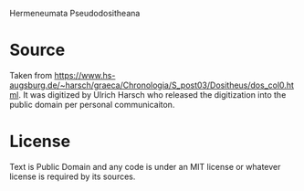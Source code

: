 
Hermeneumata Pseudodositheana

# Source

Taken from <https://www.hs-augsburg.de/~harsch/graeca/Chronologia/S_post03/Dositheus/dos_col0.html>. It was digitized by Ulrich Harsch who released the digitization into the public domain per personal communicaiton. 

# License

Text is Public Domain and any code is under an MIT license or whatever license is required by its sources.
